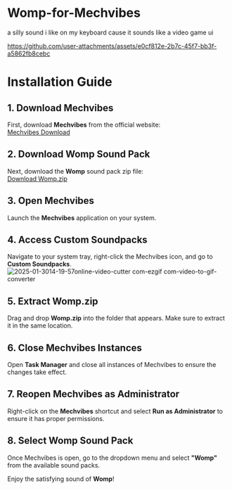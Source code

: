 # Womp-for-Mechvibes
a silly sound i like on my keyboard cause it sounds like a video game ui


https://github.com/user-attachments/assets/e0cf812e-2b7c-45f7-bb3f-a5862fb8cebc

# Installation Guide


## 1. Download Mechvibes
First, download **Mechvibes** from the official website:  
[Mechvibes Download](https://mechvibes.com/)

## 2. Download Womp Sound Pack
Next, download the **Womp** sound pack zip file:  
[Download Womp.zip](https://github.com/punishedunder/Womp-for-Mechvibes/releases/tag/mechvibes)

## 3. Open Mechvibes
Launch the **Mechvibes** application on your system.

## 4. Access Custom Soundpacks
Navigate to your system tray, right-click the Mechvibes icon, and go to **Custom Soundpacks**.
![2025-01-3014-19-57online-video-cutter com-ezgif com-video-to-gif-converter](https://github.com/user-attachments/assets/252398d8-1330-4aa8-8114-de52aaf3c620)


## 5. Extract Womp.zip
Drag and drop **Womp.zip** into the folder that appears. Make sure to extract it in the same location.

## 6. Close Mechvibes Instances
Open **Task Manager** and close all instances of Mechvibes to ensure the changes take effect.

## 7. Reopen Mechvibes as Administrator
Right-click on the **Mechvibes** shortcut and select **Run as Administrator** to ensure it has proper permissions.

## 8. Select Womp Sound Pack
Once Mechvibes is open, go to the dropdown menu and select **"Womp"** from the available sound packs.

Enjoy the satisfying sound of **Womp**!
